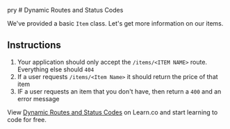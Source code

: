 pry # Dynamic Routes and Status Codes

We've provided a basic `Item` class. Let's get more information on our items.

## Instructions

  1. Your application should only accept the `/items/<ITEM NAME>` route. Everything else should `404`
  2. If a user requests `/items/<Item Name>` it should return the price of that item
  3. IF a user requests an item that you don't have, then return a `400` and an error message


<p data-visibility='hidden'>View <a href='https://learn.co/lessons/rack-dynamic-routes-lab' title='Dynamic Routes and Status Codes'>Dynamic Routes and Status Codes</a> on Learn.co and start learning to code for free.</p>
